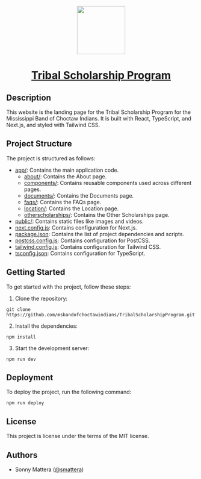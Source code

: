 <p align="center">
  <a href="https://msbandofchoctawindians.github.io/TribalScholarshipProgram/">
    <img src="https://msbandofchoctawindians.github.io/TribalScholarshipProgram/image/TSPlogo.webp" height="128">
    <h1 align="center">Tribal Scholarship Program</h1>
  </a>
</p>

## Description

This website is the landing page for the Tribal Scholarship Program for the Mississippi Band of Choctaw Indians. It is built with React, TypeScript, and Next.js, and styled with Tailwind CSS.

## Project Structure

The project is structured as follows:

- [app/](app/): Contains the main application code.
  - [about/](app/about/): Contains the About page.
  - [components/](app/components/): Contains reusable components used across different pages.
  - [documents/](app/documents/): Contains the Documents page.
  - [faqs/](app/faqs/): Contains the FAQs page.
  - [location/](app/location/): Contains the Location page.
  - [otherscholarships/](app/otherscholarships/): Contains the Other Scholarships page.
- [public/](public/): Contains static files like images and videos.
- [next.config.js](next.config.js): Contains configuration for Next.js.
- [package.json](package.json): Contains the list of project dependencies and scripts.
- [postcss.config.js](postcss.config.js): Contains configuration for PostCSS.
- [tailwind.config.js](tailwind.config.js): Contains configuration for Tailwind CSS.
- [tsconfig.json](tsconfig.json): Contains configuration for TypeScript.

## Getting Started

To get started with the project, follow these steps:

1. Clone the repository:

```
git clone https://github.com/msbandofchoctawindians/TribalScholarshipProgram.git
```

2. Install the dependencies:

```
npm install
```

3. Start the development server:

```
npm run dev
```

## Deployment

To deploy the project, run the following command:

```
npm run deploy
```

## License

This project is license under the terms of the MIT license.

## Authors

- Sonny Mattera ([@smattera](https://github.com/smattera))
